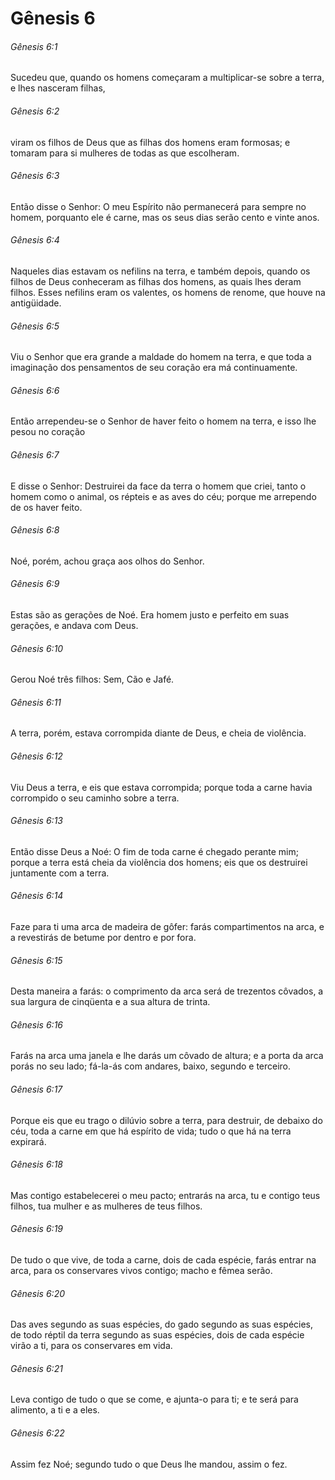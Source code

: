 # Gênesis 6

###### Gênesis 6:1

Sucedeu que, quando os homens começaram a multiplicar-se sobre a terra, e lhes nasceram filhas,

###### Gênesis 6:2

viram os filhos de Deus que as filhas dos homens eram formosas; e tomaram para si mulheres de todas as que escolheram.

###### Gênesis 6:3

Então disse o Senhor: O meu Espírito não permanecerá para sempre no homem, porquanto ele é carne, mas os seus dias serão cento e vinte anos.

###### Gênesis 6:4

Naqueles dias estavam os nefilins na terra, e também depois, quando os filhos de Deus conheceram as filhas dos homens, as quais lhes deram filhos. Esses nefilins eram os valentes, os homens de renome, que houve na antigüidade.

###### Gênesis 6:5

Viu o Senhor que era grande a maldade do homem na terra, e que toda a imaginação dos pensamentos de seu coração era má continuamente.

###### Gênesis 6:6

Então arrependeu-se o Senhor de haver feito o homem na terra, e isso lhe pesou no coração

###### Gênesis 6:7

E disse o Senhor: Destruirei da face da terra o homem que criei, tanto o homem como o animal, os répteis e as aves do céu; porque me arrependo de os haver feito.

###### Gênesis 6:8

Noé, porém, achou graça aos olhos do Senhor.

###### Gênesis 6:9

Estas são as gerações de Noé. Era homem justo e perfeito em suas gerações, e andava com Deus.

###### Gênesis 6:10

Gerou Noé três filhos: Sem, Cão e Jafé.

###### Gênesis 6:11

A terra, porém, estava corrompida diante de Deus, e cheia de violência.

###### Gênesis 6:12

Viu Deus a terra, e eis que estava corrompida; porque toda a carne havia corrompido o seu caminho sobre a terra.

###### Gênesis 6:13

Então disse Deus a Noé: O fim de toda carne é chegado perante mim; porque a terra está cheia da violência dos homens; eis que os destruirei juntamente com a terra.

###### Gênesis 6:14

Faze para ti uma arca de madeira de gôfer: farás compartimentos na arca, e a revestirás de betume por dentro e por fora.

###### Gênesis 6:15

Desta maneira a farás: o comprimento da arca será de trezentos côvados, a sua largura de cinqüenta e a sua altura de trinta.

###### Gênesis 6:16

Farás na arca uma janela e lhe darás um côvado de altura; e a porta da arca porás no seu lado; fá-la-ás com andares, baixo, segundo e terceiro.

###### Gênesis 6:17

Porque eis que eu trago o dilúvio sobre a terra, para destruir, de debaixo do céu, toda a carne em que há espírito de vida; tudo o que há na terra expirará.

###### Gênesis 6:18

Mas contigo estabelecerei o meu pacto; entrarás na arca, tu e contigo teus filhos, tua mulher e as mulheres de teus filhos.

###### Gênesis 6:19

De tudo o que vive, de toda a carne, dois de cada espécie, farás entrar na arca, para os conservares vivos contigo; macho e fêmea serão.

###### Gênesis 6:20

Das aves segundo as suas espécies, do gado segundo as suas espécies, de todo réptil da terra segundo as suas espécies, dois de cada espécie virão a ti, para os conservares em vida.

###### Gênesis 6:21

Leva contigo de tudo o que se come, e ajunta-o para ti; e te será para alimento, a ti e a eles.

###### Gênesis 6:22

Assim fez Noé; segundo tudo o que Deus lhe mandou, assim o fez.

